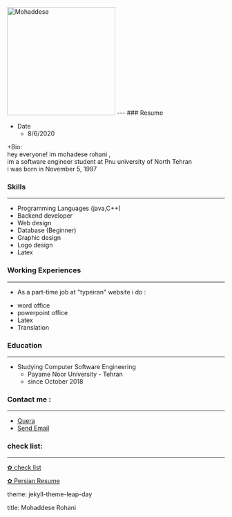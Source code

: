 <html>
<body>
<img src="http://s10.picofile.com/file/8406531992/photo_2020_08_23_15_38_36.jpg" alt="Mohaddese" width="250" height="250">
</body>
</html>
---
### Resume

+ Date
  - 8/6/2020
<html>
<body>
<p> +Bio:
<br>hey everyone! im mohadese rohani ,
<br>im a software engineer student at Pnu university of North Tehran
<br>i was born in  November 5, 1997</p>
</body>
</html>


### Skills

---

+ Programming Languages (java,C++)
+ Backend developer
+ Web design
+ Database (Beginner)
+ Graphic design
+ Logo design
+ Latex

### Working Experiences

---

+ As a part-time job at "typeiran" website i do :
- word office
- powerpoint office
- Latex
- Translation
  
### Education

---
 
+ Studying Computer Software Engineering
  - Payame Noor University - Tehran
  - since October 2018 
  
### Contact me :

---

+ <a href = "https://quera.ir/profile/almas_15r">Quera</a>
+ <a href = "mailto: almas_15r@yahoo.com">Send Email</a>

### check list:

<hr/>

<p><a href = " http://s11.picofile.com/d/8406592250/9deed7a8-9ef2-4dd1-9c9a-bf1e071facf6/mr_CV_CheckList_AR_3983.pdf">✿ check list </a></p>
<p><a href = " https://mohaddeserohani.github.io/Persianresume/">✿ Persian Resume </a></p>


<p>theme: jekyll-theme-leap-day
<p>title: Mohaddese Rohani

